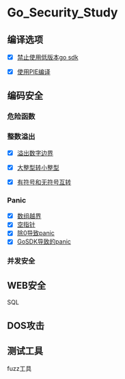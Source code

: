 # Go_Security_Study

## 编译选项
- [x] [禁止使用低版本go sdk](./编译选项/#compile1)
- [x] [使用PIE编译](./编译选项/#compile2)


## 编码安全

### 危险函数

### 整数溢出

- [x] [溢出数字边界](./编码安全/整数溢出/#intOverFlow1)
- [x] [大整型转小整型](./编码安全/整数溢出/#intOverFlow2)
- [x] [有符号和无符号互转](./编码安全/整数溢出/#intOverFlow3)


### Panic
- [x] [数组越界](./编码安全/Panic/#panic1)
- [x] [空指针](./编码安全/Panic/#panic2)
- [x] [除0导致panic](./编码安全/Panic/#panic3)
- [x] [GoSDK导致的panic](./编码安全/Panic/#panic4)

### 并发安全

## WEB安全

SQL



## DOS攻击

## 测试工具

fuzz工具
